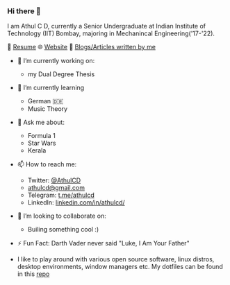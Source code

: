 ### Hi there 👋

I am Athul C D, currently a Senior Undergraduate at Indian Institute of Technology (IIT) Bombay, majoring in Mechanincal Engineering('17-'22).   

📝 [Resume](https://athulcd.github.io/cv/) 🌐 [Website](https://athulcd.github.io/) 📝 [Blogs/Articles written by me](https://athulcd.github.io/blog/)

- 🔭 I’m currently working on:
  -  my Dual Degree Thesis

- 🌱 I’m currently learning
  - German 🇩🇪
  - Music Theory

- 💬 Ask me about: 
  - Formula 1
  - Star Wars
  - Kerala

- 📫 How to reach me: 
  - Twitter: [@AthulCD](https://twitter.com/AthulCD)
  - [athulcd@gmail.com](mailto:athulcd@gmail.com)
  - Telegram: [t.me/athulcd](https://t.me/athulcd)
  - LinkedIn: [linkedin.com/in/athulcd/](https://www.linkedin.com/in/athulcd/)

- 👯 I’m looking to collaborate on:
  - Builing something cool :)

- ⚡ Fun Fact: Darth Vader never said "Luke, I Am Your Father"

- I like to play around with various open source software, linux distros, desktop environments, window managers etc. My dotfiles can be found in this [repo](https://github.com/athulcd/Arch-Config)
